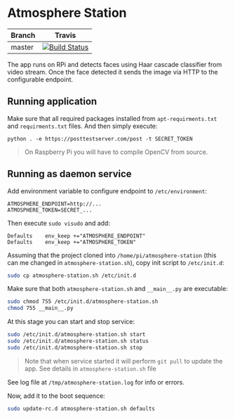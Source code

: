 # Atmosphere Station

|Branch|Travis|
|------|:------:|
|master|[![Build Status](https://img.shields.io/travis/atmospherehub/atmosphere-station/master.svg)](https://travis-ci.org/atmospherehub/atmosphere-station)|


The app runs on RPi and detects faces using Haar cascade classifier from video stream. 
Once the face detected it sends the image via HTTP to the configurable endpoint.

## Running application

Make sure that all required packages installed from `apt-requirments.txt` and `requirments.txt` files. And then simply execute:

```
python . -e https://posttestserver.com/post -t SECRET_TOKEN
```

> On Raspberry Pi you will have to compile OpenCV from source.

## Running as daemon service

Add environment variable to configure endpoint to `/etc/environment`:
```
ATMOSPHERE_ENDPOINT=http://...
ATMOSPHERE_TOKEN=SECRET_...
```

Then execute `sudo visudo` and add:
```
Defaults    env_keep +="ATMOSPHERE_ENDPOINT"
Defaults    env_keep +="ATMOSPHERE_TOKEN"
```

Assuming that the project cloned into `/home/pi/atmosphere-station` (this can me changed in `atmosphere-station.sh`), copy init script to `/etc/init.d`:

```bash
sudo cp atmosphere-station.sh /etc/init.d
```

Make sure that both `atmosphere-station.sh` and `__main__.py` are executable:

```bash
sudo chmod 755 /etc/init.d/atmosphere-station.sh
chmod 755 __main__.py
```

At this stage you can start and stop service:
```bash
sudo /etc/init.d/atmosphere-station.sh start
sudo /etc/init.d/atmosphere-station.sh status
sudo /etc/init.d/atmosphere-station.sh stop
```
> Note that when service started it will perform `git pull` to update the app. See details in `atmosphere-station.sh` file

See log file at `/tmp/atmosphere-station.log` for info or errors.

Now, add it to the boot sequence:
```bash
sudo update-rc.d atmosphere-station.sh defaults
```
